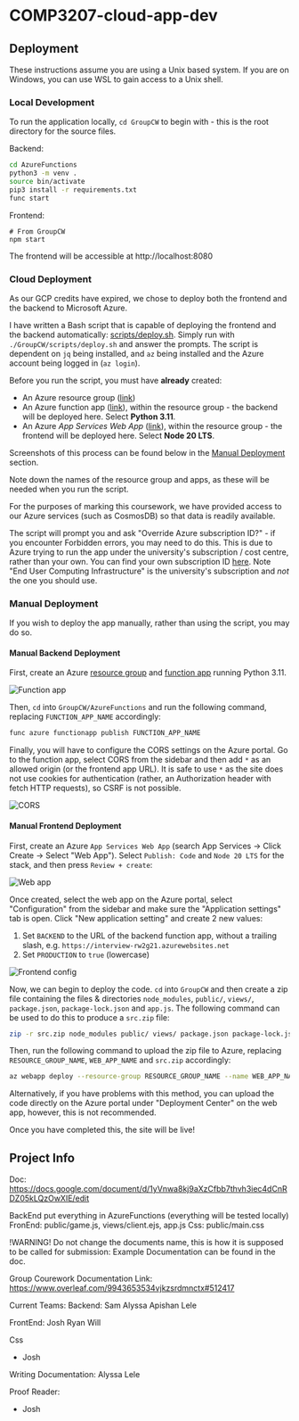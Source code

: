 # COMP3207-cloud-app-dev

## Deployment
These instructions assume you are using a Unix based system. If you are on Windows, you can use WSL to gain access to a Unix shell.

### Local Development
To run the application locally, `cd GroupCW` to begin with - this is the root directory for the source files.

Backend:
```bash
cd AzureFunctions
python3 -m venv .
source bin/activate
pip3 install -r requirements.txt
func start
```

Frontend:
```
# From GroupCW
npm start
```

The frontend will be accessible at http://localhost:8080

### Cloud Deployment
As our GCP credits have expired, we chose to deploy both the frontend and the backend to Microsoft Azure.

I have written a Bash script that is capable of deploying the frontend and the backend automatically: [scripts/deploy.sh](GroupCW/scripts/deploy.sh). Simply run with `./GroupCW/scripts/deploy.sh` and answer the prompts. The script is dependent on `jq` being installed, and `az` being installed and the Azure account being logged in (`az login`).

Before you run the script, you must have **already** created:
- An Azure resource group ([link](https://portal.azure.com/#view/HubsExtension/BrowseResourceGroups))
- An Azure function app ([link](https://portal.azure.com/#create/Microsoft.FunctionApp)), within the resource group - the backend will be deployed here. Select **Python 3.11**.
- An Azure *App Services Web App* ([link](https://portal.azure.com/#create/Microsoft.WebSite)), within the resource group - the frontend will be deployed here. Select **Node 20 LTS**.

Screenshots of this process can be found below in the [Manual Deployment](#manual-deployment) section.

Note down the names of the resource group and apps, as these will be needed when you run the script.

For the purposes of marking this coursework, we have provided access to our Azure services (such as CosmosDB) so that data is readily available.

The script will prompt you and ask "Override Azure subscription ID?" - if you encounter Forbidden errors, you may need to do this. This is due to Azure trying to run the app under the university's subscription / cost centre, rather than your own. You can find your own subscription ID [here](https://portal.azure.com/#view/Microsoft_Azure_Billing/SubscriptionsBladeV2). Note "End User Computing Infrastructure" is the university's subscription and *not* the one you should use.

### Manual Deployment
If you wish to deploy the app manually, rather than using the script, you may do so.

#### Manual Backend Deployment
First, create an Azure [resource group](https://portal.azure.com/#view/HubsExtension/BrowseResourceGroups) and [function app](https://portal.azure.com/#create/Microsoft.FunctionApp) running Python 3.11.

![Function app](docs/images/functionapp.jpg)

Then, `cd` into `GroupCW/AzureFunctions` and run the following command, replacing `FUNCTION_APP_NAME` accordingly:

```bash
func azure functionapp publish FUNCTION_APP_NAME
```

Finally, you will have to configure the CORS settings on the Azure portal. Go to the function app, select CORS from the sidebar and then add `*` as an allowed origin (or the frontend app URL). It is safe to use `*` as the site does not use cookies for authentication (rather, an Authorization header with fetch HTTP requests), so CSRF is not possible.

![CORS](docs/images/cors.jpg)

#### Manual Frontend Deployment
First, create an Azure `App Services Web App` (search App Services -> Click Create -> Select "Web App"). Select `Publish: Code` and `Node 20 LTS` for the stack, and then press `Review + create`:

![Web app](docs/images/webapp.jpg)

Once created, select the web app on the Azure portal, select "Configuration" from the sidebar and make sure the "Application settings" tab is open. Click "New application setting" and create 2 new values:

1. Set `BACKEND` to the URL of the backend function app, without a trailing slash, e.g. `https://interview-rw2g21.azurewebsites.net`
2. Set `PRODUCTION` to `true` (lowercase)

![Frontend config](docs/images/frontendconfig.jpg)

Now, we can begin to deploy the code. `cd` into `GroupCW` and then create a zip file containing the files & directories `node_modules`, `public/`, `views/`, `package.json`, `package-lock.json` and `app.js`. The following command can be used to do this to produce a `src.zip` file:

```bash
zip -r src.zip node_modules public/ views/ package.json package-lock.json app.js
```

Then, run the following command to upload the zip file to Azure, replacing `RESOURCE_GROUP_NAME`, `WEB_APP_NAME` and `src.zip` accordingly:
```bash
az webapp deploy --resource-group RESOURCE_GROUP_NAME --name WEB_APP_NAME --src-path src.zip --type zip
```

Alternatively, if you have problems with this method, you can upload the code directly on the Azure portal under "Deployment Center" on the web app, however, this is not recommended.

Once you have completed this, the site will be live!

## Project Info

Doc: https://docs.google.com/document/d/1yVnwa8kj9aXzCfbb7thvh3iec4dCnRDZ05kLQzOwXIE/edit


BackEnd put everything in AzureFunctions (everything will be tested locally)
FronEnd: public/game.js, views/client.ejs, app.js
Css: public/main.css

!WARNING!
Do not change the documents name, this is how it is supposed to be called for submission:
Example Documentation can be found in the doc.

Group Courework Documentation Link: https://www.overleaf.com/9943653534vjkzsrdmnctx#512417


Current Teams:
Backend:
Sam
Alyssa
Apishan
Lele

FrontEnd:
Josh
Ryan
Will

Css
- Josh

Writing Documentation:
Alyssa
Lele

Proof Reader:
- Josh
